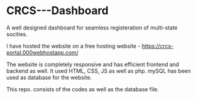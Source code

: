 # CRCS---Dashboard
A well designed dashboard for seamless registeration of multi-state socities.

I have hosted the website on a free hosting website - https://crcs-portal.000webhostapp.com/

The website is completely responsive and has efficient frontend and backend as well.
It used HTML, CSS, JS as well as php.
mySQL has been used as database for the website.

This repo. consists of the codes as well as the database file.

